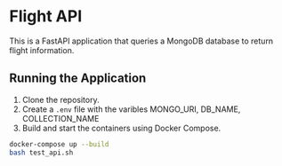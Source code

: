 # Flight API

This is a FastAPI application that queries a MongoDB database to return flight information.

## Running the Application

1. Clone the repository.
2. Create a `.env` file with the varibles MONGO_URI, DB_NAME, COLLECTION_NAME
3. Build and start the containers using Docker Compose.

```sh
docker-compose up --build
bash test_api.sh